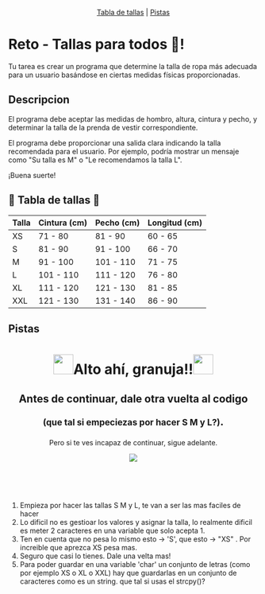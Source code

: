 <p align = "center">
  <a href= "#tabla-de-tallas">Tabla de tallas</a> |
  <a href= "#pistas">Pistas</a>
</p>

# Reto - Tallas para todos 👕!

Tu tarea es crear un programa que determine la talla de ropa más adecuada para un usuario basándose en ciertas medidas físicas proporcionadas. 

## Descripcion
El programa debe aceptar las medidas de hombro, altura, cintura y pecho, y determinar la talla de la prenda de vestir correspondiente.

El programa debe proporcionar una salida clara indicando la talla recomendada para el usuario. Por ejemplo, podría mostrar un mensaje como "Su talla es M" o "Le recomendamos la talla L".

¡Buena suerte!

## 👕 Tabla de tallas 👕
|  Talla | Cintura (cm) | Pecho (cm) | Longitud (cm) |
| ------ | ------------ | ---------- | ------------- |
| XS  | 71 - 80   | 81 - 90   | 60 - 65  |
| S   | 81 - 90   | 91 - 100  | 66 - 70  |
| M   | 91 - 100  | 101 - 110 | 71 - 75  |
| L   | 101 - 110 | 111 - 120 | 76 - 80  |
| XL  | 111 - 120 | 121 - 130 | 81 - 85  |
| XXL | 121 - 130 | 131 - 140 | 86 - 90  |

## Pistas
<div align="center">
  <h1 style="border-bottom: none;"><img src="https://emojicdn.elk.sh/🚨" style="width: 40px">Alto ahí, granuja!!<img src="https://emojicdn.elk.sh/🚨" style="width: 40px"></h1>
  <h2>Antes de continuar, dale otra vuelta al codigo <p><small>(que tal si empeciezas por hacer S M y L?)</small>.</p></h2>
  <p>Pero si te ves incapaz de continuar, sigue adelante.</p>
  <img src="https://media1.giphy.com/media/v1.Y2lkPTc5MGI3NjExcGFpODAyNTZydHJmM2toOGt1ZGlsb3N4aGdrZmU2Nml6ZDdrNTJjbSZlcD12MV9pbnRlcm5hbF9naWZfYnlfaWQmY3Q9Zw/8TweEdaxxfuElKkRxz/giphy.gif">
</div>

<br/><br/><br/>

1. Empieza por hacer las tallas S M y L, te van a ser las mas faciles de hacer
2. Lo dificil no es gestioar los valores y asignar la talla, lo realmente dificil es meter 2 caracteres en una variable que solo acepta 1.
3. Ten en cuenta que no pesa lo mismo esto -> 'S', que esto -> "XS" . Por increible que aprezca XS pesa mas.
4. Seguro que casi lo tienes. Dale una velta mas!
5. Para poder guardar en una variable 'char' un conjunto de letras (como por ejemplo XS o XL o XXL) hay que guardarlas en un conjunto de caracteres como es un string. que tal si usas el strcpy()?